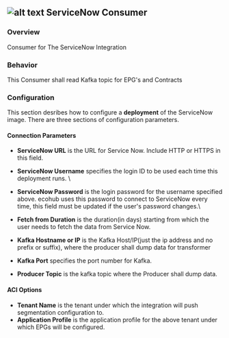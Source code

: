 ## ![alt text](https://raw.githubusercontent.com/ciscoecosystem/Scratch/max-test/ecoScripts/service_now/icon.png "Logo") ServiceNow Consumer

### Overview
Consumer for The ServiceNow Integration

### Behavior

This Consumer shall read Kafka topic for EPG's and Contracts 

### Configuration

This section desribes how to configure a **deployment** of the ServiceNow image. There are three sections of configuration parameters.

#### Connection Parameters

- **ServiceNow URL** is the URL for Service Now. Include HTTP or HTTPS in this field.
- **ServiceNow Username** specifies the login ID to be used each time this deployment runs. \
- **ServiceNow Password** is the login password for the username specified above. ecohub uses this password to connect to ServiceNow every time, this field must be updated if the user's password changes.\
- **Fetch from Duration** is the duration(in days) starting from which the user needs to fetch the data from Service Now.

- **Kafka Hostname or IP** is the Kafka Host/IP(just the ip address and no prefix or suffix), where the producer shall dump data for transformer
- **Kafka Port** specifies the port number for Kafka.
- **Producer Topic** is the kafka topic where the Producer shall dump data.



#### ACI Options

- **Tenant Name** is the tenant under which the integration will push segmentation configuration to.
- **Application Profile** is the application profile for the above tenant under which EPGs will be configured.


